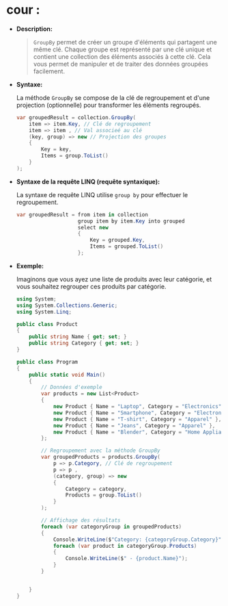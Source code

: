 # cour :

-   **Description:**

    > `GroupBy` permet de créer un groupe d'éléments qui partagent une même clé. Chaque groupe est représenté par une clé unique et contient une collection des éléments associés à cette clé. Cela vous permet de manipuler et de traiter des données groupées facilement.

-   **Syntaxe:**

    La méthode `GroupBy` se compose de la clé de regroupement et d'une projection (optionnelle) pour transformer les éléments regroupés.

    ```csharp
    var groupedResult = collection.GroupBy(
        item => item.Key, // Clé de regroupement
        item => item , // Val associeé au clé
        (key, group) => new // Projection des groupes
        {
            Key = key,
            Items = group.ToList()
        }
    );
    ```

-   **Syntaxe de la requête LINQ (requête syntaxique):**

    La syntaxe de requête LINQ utilise `group by` pour effectuer le regroupement.

    ```csharp
    var groupedResult = from item in collection
                        group item by item.Key into grouped
                        select new
                        {
                            Key = grouped.Key,
                            Items = grouped.ToList()
                        };
    ```

-   **Exemple:**

    Imaginons que vous ayez une liste de produits avec leur catégorie, et vous souhaitez regrouper ces produits par catégorie.

    ```csharp
    using System;
    using System.Collections.Generic;
    using System.Linq;

    public class Product
    {
        public string Name { get; set; }
        public string Category { get; set; }
    }

    public class Program
    {
        public static void Main()
        {
            // Données d'exemple
            var products = new List<Product>
            {
                new Product { Name = "Laptop", Category = "Electronics" },
                new Product { Name = "Smartphone", Category = "Electronics" },
                new Product { Name = "T-shirt", Category = "Apparel" },
                new Product { Name = "Jeans", Category = "Apparel" },
                new Product { Name = "Blender", Category = "Home Appliances" }
            };

            // Regroupement avec la méthode GroupBy
            var groupedProducts = products.GroupBy(
                p => p.Category, // Clé de regroupement
                p => p ,
                (category, group) => new
                {
                    Category = category,
                    Products = group.ToList()
                }
            );

            // Affichage des résultats
            foreach (var categoryGroup in groupedProducts)
            {
                Console.WriteLine($"Category: {categoryGroup.Category}");
                foreach (var product in categoryGroup.Products)
                {
                    Console.WriteLine($" - {product.Name}");
                }
            }


        }
    }
    ```
